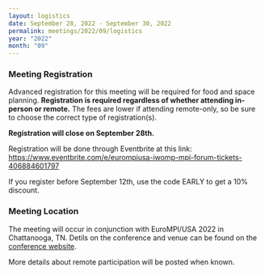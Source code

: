 ```yaml
---
layout: logistics
date: September 28, 2022 - September 30, 2022
permalink: meetings/2022/09/logistics
year: "2022"
month: "09"
---
```


### Meeting Registration

Advanced registration for this meeting will be required for food and space
planning. **Registration is required regardless of whether attending in-person
or remote.** The fees are lower if attending remote-only, so be sure to choose
the correct type of registration(s).

**Registration will close on September 28th.**

Registration will be done through Eventbrite at this link: https://www.eventbrite.com/e/eurompiusa-iwomp-mpi-forum-tickets-406884601797

If you register before September 12th, use the code EARLY to get a 10% discount.

### Meeting Location

The meeting will occur in conjunction with EuroMPI/USA 2022 in Chattanooga, TN.
Detils on the conference and venue can be found on the [conference
website](https://sites.google.com/view/eurompiusa2022).

More details about remote participation will be posted when known.
